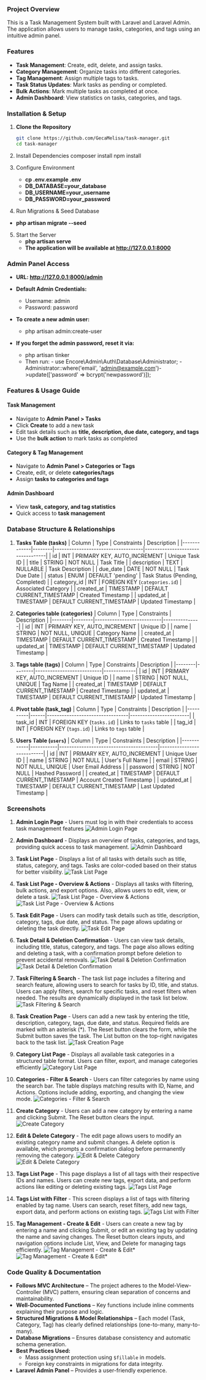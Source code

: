 ### Project Overview

This is a Task Management System built with Laravel and Laravel Admin. The application allows users to manage tasks, categories, and tags using an intuitive admin panel.

### Features

-   **Task Management**: Create, edit, delete, and assign tasks.
-   **Category Management**: Organize tasks into different categories.
-   **Tag Management**: Assign multiple tags to tasks.
-   **Task Status Updates**: Mark tasks as pending or completed.
-   **Bulk Actions**: Mark multiple tasks as completed at once.
-   **Admin Dashboard**: View statistics on tasks, categories, and tags.

### Installation & Setup

1. **Clone the Repository**

    ```sh
    git clone https://github.com/GecaMelisa/task-manager.git
    cd task-manager

    ```

2. Install Dependencies
   composer install
   npm install

3. Configure Environment

    - **cp .env.example .env**
    - **DB_DATABASE=your_database**
    - **DB_USERNAME=your_username**
    - **DB_PASSWORD=your_password**

4. Run Migrations & Seed Database

-   **php artisan migrate --seed**

5. Start the Server
    - **php artisan serve**
    - **The application will be available at http://127.0.0.1:8000**

### Admin Panel Access

-   **URL: http://127.0.0.1:8000/admin**
-   **Default Admin Credentials:**

    -   Username: admin
    -   Password: password

-   **To create a new admin user:**

    -   php artisan admin:create-user

-   **If you forget the admin password, reset it via:**
    -   php artisan tinker
    -   Then run: - use Encore\Admin\Auth\Database\Administrator; - Administrator::where('email', 'admin@example.com')->update(['password' => bcrypt('newpassword')]);

### Features & Usage Guide

#### Task Management

-   Navigate to **Admin Panel > Tasks**
-   Click **Create** to add a new task
-   Edit task details such as **title, description, due date, category, and tags**
-   Use the **bulk action** to mark tasks as completed

#### Category & Tag Management

-   Navigate to **Admin Panel > Categories or Tags**
-   Create, edit, or delete **categories/tags**
-   Assign **tasks to categories and tags**

#### Admin Dashboard

-   View **task, category, and tag statistics**
-   Quick access to **task management**

### Database Structure & Relationships

1. **Tasks Table (tasks)**
   | Column | Type | Constraints | Description |
   |-------------|--------|------------------------------------|----------------------------------|
   | id | INT | PRIMARY KEY, AUTO_INCREMENT | Unique Task ID |
   | title | STRING | NOT NULL | Task Title |
   | description | TEXT | NULLABLE | Task Description |
   | due_date | DATE | NOT NULL | Task Due Date |
   | status | ENUM | DEFAULT 'pending' | Task Status (Pending, Completed) |
   | category_id | INT | FOREIGN KEY (`categories.id`) | Associated Category |
   | created_at | TIMESTAMP | DEFAULT CURRENT_TIMESTAMP | Created Timestamp |
   | updated_at | TIMESTAMP | DEFAULT CURRENT_TIMESTAMP | Updated Timestamp |

2. **Categories table (categories)**
   | Column | Type | Constraints | Description |
   |--------|--------|---------------------------|---------------|
   | id | INT | PRIMARY KEY, AUTO_INCREMENT | Unique ID |
   | name | STRING | NOT NULL, UNIQUE | Category Name |
   | created_at | TIMESTAMP | DEFAULT CURRENT_TIMESTAMP | Created Timestamp |
   | updated_at | TIMESTAMP | DEFAULT CURRENT_TIMESTAMP | Updated Timestamp |

3. **Tags table (tags)**
   | Column | Type | Constraints | Description |
   |--------|--------|---------------------------|-------------|
   | id | INT | PRIMARY KEY, AUTO_INCREMENT | Unique ID |
   | name | STRING | NOT NULL, UNIQUE | Tag Name |
   | created_at | TIMESTAMP | DEFAULT CURRENT_TIMESTAMP | Created Timestamp |
   | updated_at | TIMESTAMP | DEFAULT CURRENT_TIMESTAMP | Updated Timestamp |

4. **Pivot table (task_tag)**
   | Column | Type | Constraints | Description |
   |----------|------|---------------------------------|------------------------|
   | task_id | INT | FOREIGN KEY (`tasks.id`) | Links to `tasks` table |
   | tag_id | INT | FOREIGN KEY (`tags.id`) | Links to `tags` table |

5. **Users Table (`users`)**
   | Column | Type | Constraints | Description |
   |------------|-----------|----------------------------------------|---------------------------|
   | id | INT | PRIMARY KEY, AUTO_INCREMENT | Unique User ID |
   | name | STRING | NOT NULL | User's Full Name |
   | email | STRING | NOT NULL, UNIQUE | User Email Address |
   | password | STRING | NOT NULL | Hashed Password |
   | created_at | TIMESTAMP | DEFAULT CURRENT_TIMESTAMP | Account Created Timestamp |
   | updated_at | TIMESTAMP | DEFAULT CURRENT_TIMESTAMP | Last Updated Timestamp |

### Screenshots

1. **Admin Login Page** - Users must log in with their credentials to access task management features
   ![Admin Login Page](assets/image.png)

2. **Admin Dashboard** - Displays an overview of tasks, categories, and tags, providing quick access to task management.
   ![Admin Dashboard](<assets/!(image-1.png)>)

3. **Task List Page** - Displays a list of all tasks with details such as title, status, category, and tags. Tasks are color-coded based on their status for better visibility.
   ![Task List Page](assets/image-4.png)

4. **Task List Page - Overview & Actions** - Displays all tasks with filtering, bulk actions, and export options. Also, allows users to edit, view, or delete a task.
   ![Task List Page - Overview & Actions](assets/image-6.png)
   ![Task List Page - Overview & Actions](assets/image-7.png)

5. **Task Edit Page** - Users can modify task details such as title, description, category, tags, due date, and status. The page allows updating or deleting the task directly.
   ![Task Edit Page](assets/image-15.png)

6. **Task Detail & Deletion Confirmation** - Users can view task details, including title, status, category, and tags. The page also allows editing and deleting a task, with a confirmation prompt before deletion to prevent accidental removals.
   ![Task Detail & Deletion Confirmation](assets/image-9.png)
   ![Task Detail & Deletion Confirmation](assets/image-10.png)

7. **Task Filtering & Search** - The task list page includes a filtering and search feature, allowing users to search for tasks by ID, title, and status. Users can apply filters, search for specific tasks, and reset filters when needed. The results are dynamically displayed in the task list below.
   ![Task Filtering & Search](assets/image-11.png)

8. **Task Creation Page** - Users can add a new task by entering the title, description, category, tags, due date, and status. Required fields are marked with an asterisk (\*). The Reset button clears the form, while the Submit button saves the task. The List button on the top-right navigates back to the task list.
   ![Task Creation Page](assets/image-14.png)

9. **Category List Page** - Displays all available task categories in a structured table format. Users can filter, export, and manage categories efficiently
   ![Category List Page](assets/image-12.png)

10. **Categories - Filter & Search** - Users can filter categories by name using the search bar. The table displays matching results with ID, Name, and Actions. Options include adding, exporting, and changing the view mode.
    ![Categories - Filter & Search](assets/image-16.png)

11. **Create Category** - Users can add a new category by entering a name and clicking Submit. The Reset button clears the input.
    ![Create Category](assets/image-17.png)

12. **Edit & Delete Category** - The edit page allows users to modify an existing category name and submit changes. A delete option is available, which prompts a confirmation dialog before permanently removing the category.
    ![Edit & Delete Category](assets/image-18.png)
    ![Edit & Delete Category](assets/image-19.png)

13. **Tags List Page** - This page displays a list of all tags with their respective IDs and names. Users can create new tags, export data, and perform actions like editing or deleting existing tags.
    ![Tags List Page](assets/image-20.png)

14. **Tags List with Filter** - This screen displays a list of tags with filtering enabled by tag name. Users can search, reset filters, add new tags, export data, and perform actions on existing tags.
    ![Tags List with Filter](assets/image-21.png)

15. **Tag Management - Create & Edit** - Users can create a new tag by entering a name and clicking Submit, or edit an existing tag by updating the name and saving changes. The Reset button clears inputs, and navigation options include List, View, and Delete for managing tags efficiently.
    ![Tag Management - Create & Edit*](assets/image-22.png)
    ![Tag Management - Create & Edit*](assets/image-23.png)

### Code Quality & Documentation

-   **Follows MVC Architecture** – The project adheres to the Model-View-Controller (MVC) pattern, ensuring clean separation of concerns and maintainability.
-   **Well-Documented Functions** – Key functions include inline comments explaining their purpose and logic.
-   **Structured Migrations & Model Relationships** – Each model (Task, Category, Tag) has clearly defined relationships (one-to-many, many-to-many).
-   **Database Migrations** – Ensures database consistency and automatic schema generation.
-   **Best Practices Used:**
    -   Mass assignment protection using `$fillable` in models.
    -   Foreign key constraints in migrations for data integrity.
-   **Laravel Admin Panel** – Provides a user-friendly experience.
